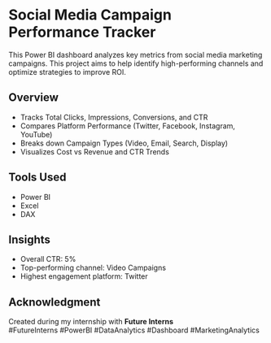 # Social Media Campaign Performance Tracker
This Power BI dashboard analyzes key metrics from social media marketing campaigns. This project aims to help identify high-performing channels and optimize strategies to improve ROI.

## Overview
- Tracks Total Clicks, Impressions, Conversions, and CTR
- Compares Platform Performance (Twitter, Facebook, Instagram, YouTube)
- Breaks down Campaign Types (Video, Email, Search, Display)
- Visualizes Cost vs Revenue and CTR Trends

## Tools Used
- Power BI
- Excel
- DAX

## Insights
- Overall CTR: 5%
- Top-performing channel: Video Campaigns
- Highest engagement platform: Twitter

## Acknowledgment
Created during my internship with **Future Interns**  
#FutureInterns #PowerBI #DataAnalytics #Dashboard #MarketingAnalytics
